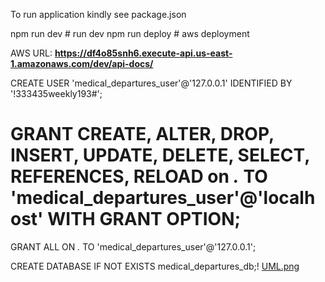 
To run application kindly see package.json

npm run dev # run dev
npm run deploy # aws deployment 

AWS URL: **https://df4o85snh6.execute-api.us-east-1.amazonaws.com/dev/api-docs/**

CREATE USER 'medical_departures_user'@'127.0.0.1' IDENTIFIED BY '!333435weekly193#';
# GRANT CREATE, ALTER, DROP, INSERT, UPDATE, DELETE, SELECT, REFERENCES, RELOAD on *.* TO 'medical_departures_user'@'localhost' WITH GRANT OPTION;

GRANT ALL ON *.* TO 'medical_departures_user'@'127.0.0.1';

CREATE DATABASE IF NOT EXISTS medical_departures_db;!
[UML.png](UML.png)